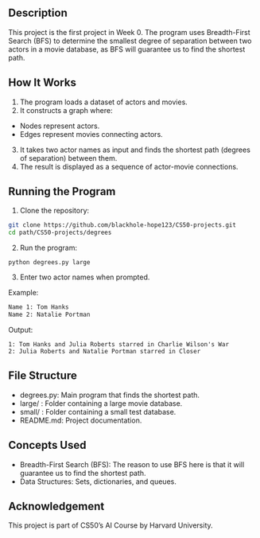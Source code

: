 ## Description

This project is the first project in Week 0. The program uses Breadth-First Search (BFS) to determine the smallest degree of separation between two actors in a movie database, as BFS will guarantee us to find the shortest path.

## How It Works

1.	The program loads a dataset of actors and movies.
2.	It constructs a graph where:
  - Nodes represent actors.
  - Edges represent movies connecting actors.
3.	It takes two actor names as input and finds the shortest path (degrees of separation) between them.
4.	The result is displayed as a sequence of actor-movie connections.

## Running the Program

1.	Clone the repository:
```bash
git clone https://github.com/blackhole-hope123/CS50-projects.git
cd path/CS50-projects/degrees
```

2.	Run the program:

```
python degrees.py large
```

3.	Enter two actor names when prompted.

Example:

```bash
Name 1: Tom Hanks
Name 2: Natalie Portman
```

Output:

```
1: Tom Hanks and Julia Roberts starred in Charlie Wilson's War
2: Julia Roberts and Natalie Portman starred in Closer
```

## File Structure

-	degrees.py: Main program that finds the shortest path.
-	large/ : Folder containing a large movie database.
-	small/ : Folder containing a small test database.
-	README.md: Project documentation.

## Concepts Used 
-	Breadth-First Search (BFS): The reason to use BFS here is that it will guarantee us to find the shortest path.
-	Data Structures: Sets, dictionaries, and queues.

## Acknowledgement 
This project is part of CS50’s AI Course by Harvard University.

